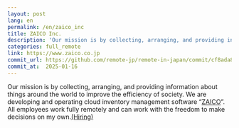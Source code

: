 ```yaml
---
layout: post
lang: en
permalink: /en/zaico_inc
title: ZAICO Inc.
description: 'Our mission is by collecting, arranging, and providing information about things around the world to improve the efficiency of society. We are developing and operating cloud inventory management software “ZAICO”. All employees work fully remotely and can work with the freedom to make decisions on my own.(Hiring)'
categories: full_remote
link: https://www.zaico.co.jp
commit_url: https://github.com/remote-jp/remote-in-japan/commit/cf8ada8eae0f29603e476cd235d4527e9ea268e4
commit_at:  2025-01-16
---
```


<p>Our mission is by collecting, arranging, and providing information about things around the world to improve the efficiency of society. We are developing and operating cloud inventory management software “<a href="https://web.zaico.co.jp/">ZAICO</a>”. All employees work fully remotely and can work with the freedom to make decisions on my own.<a href="https://www.zaico.co.jp/smart-zaico/about-us/recruit/">(Hiring)</a></p>
